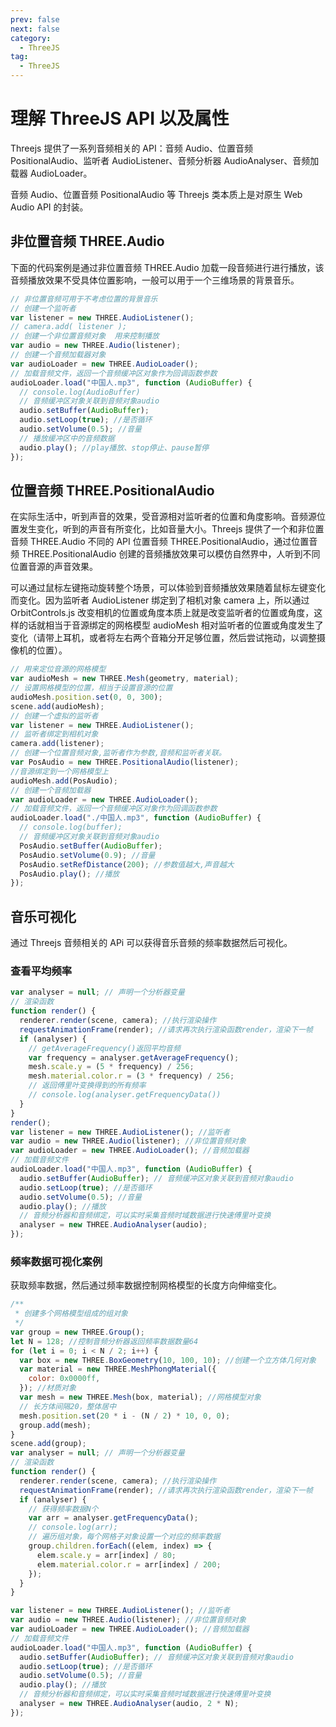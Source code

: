 ```yaml
---
prev: false
next: false
category:
  - ThreeJS
tag:
  - ThreeJS
---
```


# 理解 ThreeJS API 以及属性

Threejs 提供了一系列音频相关的 API：音频 Audio、位置音频 PositionalAudio、监听者 AudioListener、音频分析器 AudioAnalyser、音频加载器 AudioLoader。

音频 Audio、位置音频 PositionalAudio 等 Threejs 类本质上是对原生 Web Audio API 的封装。

<!-- more -->

## 非位置音频 THREE.Audio

下面的代码案例是通过非位置音频 THREE.Audio 加载一段音频进行进行播放，该音频播放效果不受具体位置影响，一般可以用于一个三维场景的背景音乐。

```js
// 非位置音频可用于不考虑位置的背景音乐
// 创建一个监听者
var listener = new THREE.AudioListener();
// camera.add( listener );
// 创建一个非位置音频对象  用来控制播放
var audio = new THREE.Audio(listener);
// 创建一个音频加载器对象
var audioLoader = new THREE.AudioLoader();
// 加载音频文件，返回一个音频缓冲区对象作为回调函数参数
audioLoader.load("中国人.mp3", function (AudioBuffer) {
  // console.log(AudioBuffer)
  // 音频缓冲区对象关联到音频对象audio
  audio.setBuffer(AudioBuffer);
  audio.setLoop(true); //是否循环
  audio.setVolume(0.5); //音量
  // 播放缓冲区中的音频数据
  audio.play(); //play播放、stop停止、pause暂停
});
```

## 位置音频 THREE.PositionalAudio

在实际生活中，听到声音的效果，受音源相对监听者的位置和角度影响。音频源位置发生变化，听到的声音有所变化，比如音量大小。Threejs 提供了一个和非位置音频 THREE.Audio 不同的 API 位置音频 THREE.PositionalAudio，通过位置音频 THREE.PositionalAudio 创建的音频播放效果可以模仿自然界中，人听到不同位置音源的声音效果。

可以通过鼠标左键拖动旋转整个场景，可以体验到音频播放效果随着鼠标左键变化而变化。因为监听者 AudioListener 绑定到了相机对象 camera 上，所以通过 OrbitControls.js 改变相机的位置或角度本质上就是改变监听者的位置或角度，这样的话就相当于音源绑定的网格模型 audioMesh 相对监听者的位置或角度发生了变化（请带上耳机，或者将左右两个音箱分开足够位置，然后尝试拖动，以调整摄像机的位置）。

```js
// 用来定位音源的网格模型
var audioMesh = new THREE.Mesh(geometry, material);
// 设置网格模型的位置，相当于设置音源的位置
audioMesh.position.set(0, 0, 300);
scene.add(audioMesh);
// 创建一个虚拟的监听者
var listener = new THREE.AudioListener();
// 监听者绑定到相机对象
camera.add(listener);
// 创建一个位置音频对象,监听者作为参数,音频和监听者关联。
var PosAudio = new THREE.PositionalAudio(listener);
//音源绑定到一个网格模型上
audioMesh.add(PosAudio);
// 创建一个音频加载器
var audioLoader = new THREE.AudioLoader();
// 加载音频文件，返回一个音频缓冲区对象作为回调函数参数
audioLoader.load("./中国人.mp3", function (AudioBuffer) {
  // console.log(buffer);
  // 音频缓冲区对象关联到音频对象audio
  PosAudio.setBuffer(AudioBuffer);
  PosAudio.setVolume(0.9); //音量
  PosAudio.setRefDistance(200); //参数值越大,声音越大
  PosAudio.play(); //播放
});
```

## 音乐可视化

通过 Threejs 音频相关的 APi 可以获得音乐音频的频率数据然后可视化。

### 查看平均频率

```js
var analyser = null; // 声明一个分析器变量
// 渲染函数
function render() {
  renderer.render(scene, camera); //执行渲染操作
  requestAnimationFrame(render); //请求再次执行渲染函数render，渲染下一帧
  if (analyser) {
    // getAverageFrequency()返回平均音频
    var frequency = analyser.getAverageFrequency();
    mesh.scale.y = (5 * frequency) / 256;
    mesh.material.color.r = (3 * frequency) / 256;
    // 返回傅里叶变换得到的所有频率
    // console.log(analyser.getFrequencyData())
  }
}
render();
var listener = new THREE.AudioListener(); //监听者
var audio = new THREE.Audio(listener); //非位置音频对象
var audioLoader = new THREE.AudioLoader(); //音频加载器
// 加载音频文件
audioLoader.load("中国人.mp3", function (AudioBuffer) {
  audio.setBuffer(AudioBuffer); // 音频缓冲区对象关联到音频对象audio
  audio.setLoop(true); //是否循环
  audio.setVolume(0.5); //音量
  audio.play(); //播放
  // 音频分析器和音频绑定，可以实时采集音频时域数据进行快速傅里叶变换
  analyser = new THREE.AudioAnalyser(audio);
});
```

### 频率数据可视化案例

获取频率数据，然后通过频率数据控制网格模型的长度方向伸缩变化。

```js
/**
 * 创建多个网格模型组成的组对象
 */
var group = new THREE.Group();
let N = 128; //控制音频分析器返回频率数据数量64
for (let i = 0; i < N / 2; i++) {
  var box = new THREE.BoxGeometry(10, 100, 10); //创建一个立方体几何对象
  var material = new THREE.MeshPhongMaterial({
    color: 0x0000ff,
  }); //材质对象
  var mesh = new THREE.Mesh(box, material); //网格模型对象
  // 长方体间隔20，整体居中
  mesh.position.set(20 * i - (N / 2) * 10, 0, 0);
  group.add(mesh);
}
scene.add(group);
var analyser = null; // 声明一个分析器变量
// 渲染函数
function render() {
  renderer.render(scene, camera); //执行渲染操作
  requestAnimationFrame(render); //请求再次执行渲染函数render，渲染下一帧
  if (analyser) {
    // 获得频率数据N个
    var arr = analyser.getFrequencyData();
    // console.log(arr);
    // 遍历组对象，每个网格子对象设置一个对应的频率数据
    group.children.forEach((elem, index) => {
      elem.scale.y = arr[index] / 80;
      elem.material.color.r = arr[index] / 200;
    });
  }
}

var listener = new THREE.AudioListener(); //监听者
var audio = new THREE.Audio(listener); //非位置音频对象
var audioLoader = new THREE.AudioLoader(); //音频加载器
// 加载音频文件
audioLoader.load("中国人.mp3", function (AudioBuffer) {
  audio.setBuffer(AudioBuffer); // 音频缓冲区对象关联到音频对象audio
  audio.setLoop(true); //是否循环
  audio.setVolume(0.5); //音量
  audio.play(); //播放
  // 音频分析器和音频绑定，可以实时采集音频时域数据进行快速傅里叶变换
  analyser = new THREE.AudioAnalyser(audio, 2 * N);
});
```
